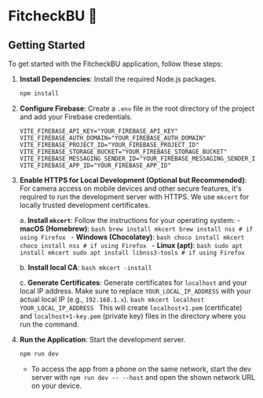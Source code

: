 # FitcheckBU 🌿

## Getting Started

To get started with the FitcheckBU application, follow these steps:

1.  **Install Dependencies**: Install the required Node.js packages.

    ```bash
    npm install
    ```

2.  **Configure Firebase**: Create a `.env` file in the root directory of the project and add your Firebase credentials.

    ```
    VITE_FIREBASE_API_KEY="YOUR_FIREBASE_API_KEY"
    VITE_FIREBASE_AUTH_DOMAIN="YOUR_FIREBASE_AUTH_DOMAIN"
    VITE_FIREBASE_PROJECT_ID="YOUR_FIREBASE_PROJECT_ID"
    VITE_FIREBASE_STORAGE_BUCKET="YOUR_FIREBASE_STORAGE_BUCKET"
    VITE_FIREBASE_MESSAGING_SENDER_ID="YOUR_FIREBASE_MESSAGING_SENDER_ID"
    VITE_FIREBASE_APP_ID="YOUR_FIREBASE_APP_ID"
    ```

3.  **Enable HTTPS for Local Development (Optional but Recommended)**:
    For camera access on mobile devices and other secure features, it's required to run the development server with HTTPS. We use `mkcert` for locally trusted development certificates.

    a. **Install `mkcert`**:
    Follow the instructions for your operating system: - **macOS (Homebrew)**:
    `bash
        brew install mkcert
        brew install nss # if using Firefox
        ` - **Windows (Chocolatey)**:
    `bash
        choco install mkcert
        choco install nss # if using Firefox
        ` - **Linux (apt)**:
    `bash
        sudo apt install mkcert
        sudo apt install libnss3-tools # if using Firefox
        `

    b. **Install local CA**:
    `bash
    mkcert -install
    `

    c. **Generate Certificates**:
    Generate certificates for `localhost` and your local IP address. Make sure to replace `YOUR_LOCAL_IP_ADDRESS` with your actual local IP (e.g., `192.168.1.x`).
    `bash
    mkcert localhost YOUR_LOCAL_IP_ADDRESS
    `
    This will create `localhost+1.pem` (certificate) and `localhost+1-key.pem` (private key) files in the directory where you run the command.

4.  **Run the Application**: Start the development server.

    ```bash
    npm run dev
    ```

    - To access the app from a phone on the same network, start the dev server with `npm run dev -- --host` and open the shown network URL on your device.
